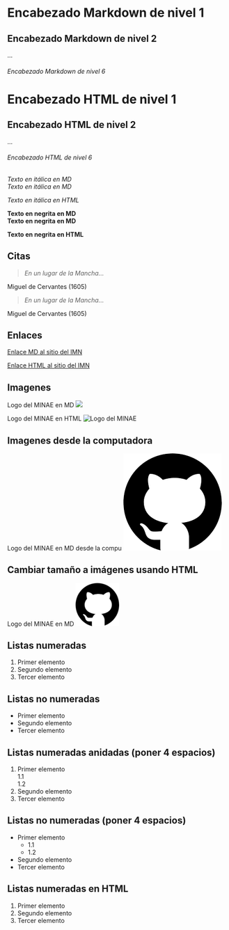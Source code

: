 # Encabezado Markdown de nivel 1

## Encabezado Markdown de nivel 2
...
###### Encabezado Markdown de nivel 6

<h1>Encabezado HTML de nivel 1</h1>

<h2>Encabezado HTML de nivel 2</h2>
...
<h6>Encabezado HTML de nivel 6</h6>

*Texto en itálica en MD*
\
_Texto en itálica en MD_

<em>Texto en itálica en HTML</em> 

**Texto en negrita en MD**
\
__Texto en negrita en MD__

<Strong>Texto en negrita en HTML</strong>

## Citas

> _En un lugar de la Mancha..._

Miguel de Cervantes (1605)

<blockquote>
  <em>En un lugar de la Mancha...</em>
</blockquote>
Miguel de Cervantes (1605)

## Enlaces

[Enlace MD al sitio del IMN](http://www.imn.ac.cr)

<a href="http://www.imn.ac.cr/">Enlace HTML al sitio del IMN</a>

## Imagenes

Logo del MINAE en MD
![](https://upload.wikimedia.org/wikipedia/commons/f/f0/Logo-minae_big.jpg)

Logo del MINAE en HTML
<img src="https://upload.wikimedia.org/wikipedia/commons/f/f0/Logo-minae_big.jpg" alt="Logo del MINAE"> 

## Imagenes desde la computadora
Logo del MINAE en MD desde la compu
![](Imagenes/Logo_github.png)

## Cambiar tamaño a imágenes usando HTML

Logo del MINAE en MD
<img src="Imagenes/Logo_github.png" width="100"> 

## Listas numeradas
1. Primer elemento
2. Segundo elemento
3. Tercer elemento

## Listas no numeradas
- Primer elemento
- Segundo elemento
- Tercer elemento

## Listas numeradas anidadas (poner 4 espacios)
1. Primer elemento  
    1.1    
    1.2   
2. Segundo elemento
3. Tercer elemento

## Listas no numeradas (poner 4 espacios)
- Primer elemento
    - 1.1
    - 1.2
- Segundo elemento
- Tercer elemento

## Listas numeradas en HTML
<ol>
  <li>Primer elemento</li>
  <li>Segundo elemento</li>
  <li>Tercer elemento</li>
</ol>
